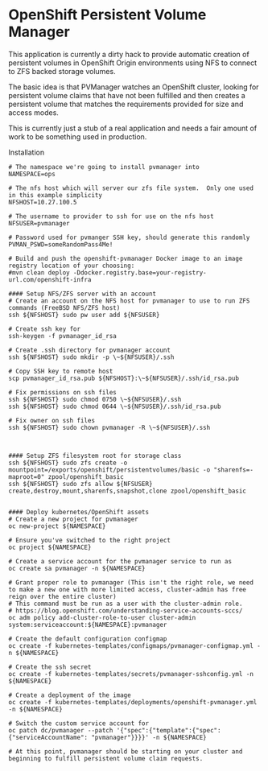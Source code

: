 OpenShift Persistent Volume Manager
===================================

This application is currently a dirty hack to provide automatic creation of persistent volumes in OpenShift Origin
environments using NFS to connect to ZFS backed storage volumes.

The basic idea is that PVManager watches an OpenShift cluster, looking for persistent volume claims that have not been
fulfilled and then creates a persistent volume that matches the requirements provided for size and access modes.

This is currently just a stub of a real application and needs a fair amount of work to be something used in production.



Installation
```
# The namespace we're going to install pvmanager into
NAMESPACE=ops

# The nfs host which will server our zfs file system.  Only one used in this example simplicity
NFSHOST=10.27.100.5

# The username to provider to ssh for use on the nfs host 
NFSUSER=pvmanager

# Password used for pvmanger SSH key, should generate this randomly
PVMAN_PSWD=someRandomPass4Me!

# Build and push the openshift-pvmanager Docker image to an image registry location of your choosing:
#mvn clean deploy -Ddocker.registry.base=your-registry-url.com/openshift-infra

#### Setup NFS/ZFS server with an account
# Create an account on the NFS host for pvmanager to use to run ZFS commands (FreeBSD NFS/ZFS host)
ssh ${NFSHOST} sudo pw user add ${NFSUSER}

# Create ssh key for 
ssh-keygen -f pvmanager_id_rsa

# Create .ssh directory for pvmanager account
ssh ${NFSHOST} sudo mkdir -p \~${NFSUSER}/.ssh

# Copy SSH key to remote host
scp pvmanager_id_rsa.pub ${NFSHOST}:\~${NFSUSER}/.ssh/id_rsa.pub

# Fix permissions on ssh files
ssh ${NFSHOST} sudo chmod 0750 \~${NFSUSER}/.ssh
ssh ${NFSHOST} sudo chmod 0644 \~${NFSUSER}/.ssh/id_rsa.pub

# Fix owner on ssh files
ssh ${NFSHOST} sudo chown pvmanager -R \~${NFSUSER}/.ssh



#### Setup ZFS filesystem root for storage class
ssh ${NFSHOST} sudo zfs create -o mountpoint=/exports/openshift/persistentvolumes/basic -o "sharenfs=-maproot=0" zpool/openshift_basic
ssh ${NFSHOST} sudo zfs allow ${NFSUSER} create,destroy,mount,sharenfs,snapshot,clone zpool/openshift_basic


#### Deploy kubernetes/OpenShift assets
# Create a new project for pvmanager
oc new-project ${NAMESPACE}

# Ensure you've switched to the right project
oc project ${NAMESPACE}

# Create a service account for the pvmanager service to run as
oc create sa pvmanager -n ${NAMESPACE}

# Grant proper role to pvmanager (This isn't the right role, we need to make a new one with more limited access, cluster-admin has free reign over the entire cluster)
# This command must be run as a user with the cluster-admin role.
# https://blog.openshift.com/understanding-service-accounts-sccs/
oc adm policy add-cluster-role-to-user cluster-admin system:serviceaccount:${NAMESPACE}:pvmanager

# Create the default configuration configmap
oc create -f kubernetes-templates/configmaps/pvmanager-configmap.yml -n ${NAMESPACE}

# Create the ssh secret
oc create -f kubernetes-templates/secrets/pvmanager-sshconfig.yml -n ${NAMESPACE}

# Create a deployment of the image
oc create -f kubernetes-templates/deployments/openshift-pvmanager.yml -n ${NAMESPACE}

# Switch the custom service account for
oc patch dc/pvmanager --patch '{"spec":{"template":{"spec":{"serviceAccountName": "pvmanager"}}}}' -n ${NAMESPACE}

# At this point, pvmanager should be starting on your cluster and beginning to fulfill persistent volume claim requests.

```

